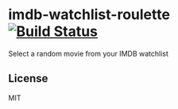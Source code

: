 # imdb-watchlist-roulette [![Build Status](https://travis-ci.org/hendriklammers/imdb-watchlist-roulette.svg?branch=master)](https://travis-ci.org/hendriklammers/imdb-watchlist-roulette)

Select a random movie from your IMDB watchlist


## License

MIT
